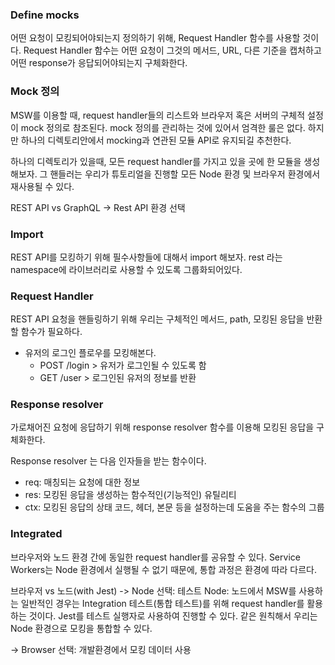### Define mocks

어떤 요청이 모킹되어야되는지 정의하기 위해, Request Handler 함수를 사용할 것이다.
Request Handler 함수는 어떤 요청이 그것의 메서드, URL, 다른 기준을 캡처하고 어떤 response가 응답되어야되는지 구체화한다.

### Mock 정의

MSW를 이용할 때, request handler들의 리스트와 브라우저 혹은 서버의 구체적 설정이 mock 정의로 참조된다. mock 정의를 관리하는 것에 있어서 엄격한 룰은 없다. 하지만 하나의 디렉토리안에서 mocking과 연관된 모듈 API로 유지되길 추천한다.

하나의 디렉토리가 있을때, 모든 request handler를 가지고 있을 곳에 한 모듈을 생성해보자.
그 핸들러는 우리가 튜토리얼을 진행할 모든 Node 환경 및 브라우저 환경에서 재사용될 수 있다.

REST API vs GraphQL
-> Rest API 환경 선택

### Import

REST API를 모킹하기 위해 필수사항들에 대해서 import 해보자. rest 라는 namespace에 라이브러리로 사용할 수 있도록 그룹화되어있다.

### Request Handler

REST API 요청을 핸들링하기 위해 우리는 구체적인 메서드, path, 모킹된 응답을 반환할 함수가 필요하다.

- 유저의 로그인 플로우를 모킹해본다.
  - POST /login > 유저가 로그인될 수 있도록 함
  - GET /user > 로그인된 유저의 정보를 반환

### Response resolver

가로채어진 요청에 응답하기 위해 response resolver 함수를 이용해 모킹된 응답을 구체화한다.

Response resolver 는 다음 인자들을 받는 함수이다.

- req: 매칭되는 요청에 대한 정보
- res: 모킹된 응답을 생성하는 함수적인(기능적인) 유틸리티
- ctx: 모킹된 응답의 상태 코드, 헤더, 본문 등을 설정하는데 도움을 주는 함수의 그룹

### Integrated

브라우저와 노드 환경 간에 동일한 request handler를 공유할 수 있다. Service Workers는 Node 환경에서 실행될 수 없기 때문에, 통합 과정은 환경에 따라 다르다.

브라우저 vs 노드(with Jest)
-> Node 선택: 테스트
Node: 노드에서 MSW를 사용하는 일반적인 경우는 Integration 테스트(통합 테스트)를 위해 request handler를 활용하는 것이다. Jest를 테스트 실행자로 사용하여 진행할 수 있다. 같은 원칙해서 우리는 Node 환경으로 모킹을 통합할 수 있다.

-> Browser 선택: 개발환경에서 모킹 데이터 사용
